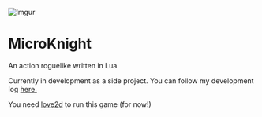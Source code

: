 ![Imgur](http://i.imgur.com/NqVlhfn.png)

# MicroKnight
An action roguelike written in Lua

Currently in development as a side project.  You can follow my development log [here.](http://microknight.tumblr.com)

You need [love2d](https://love2d.org/) to run this game (for now!)
